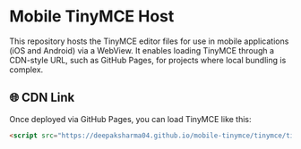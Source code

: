 # Mobile TinyMCE Host

This repository hosts the TinyMCE editor files for use in mobile applications (iOS and Android) via a WebView. It enables loading TinyMCE through a CDN-style URL, such as GitHub Pages, for projects where local bundling is complex.

## 🌐 CDN Link

Once deployed via GitHub Pages, you can load TinyMCE like this:

```html
<script src="https://deepaksharma04.github.io/mobile-tinymce/tinymce/tinymce.min.js"></script>
